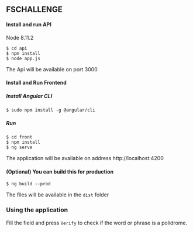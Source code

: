 ## FSCHALLENGE

#### Install and run API
Node 8.11.2
```
$ cd api
$ npm install
$ node app.js
```
The Api will be available on port 3000

#### Install and Run Frontend
##### Install Angular CLI
```
$ sudo npm install -g @angular/cli
```
##### Run
```
$ cd front
$ npm install
$ ng serve
```
The application will be available on address http://localhost:4200

#### (Optional) You can build this for production
```
$ ng build --prod
```
The files will be available in the `dist` folder

### Using the application
Fill the field and press `Verify` to check if the word or phrase is a polidrome.